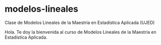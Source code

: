 # modelos-lineales
Clase de Modelos Lineales de la Maestría en Estadística Aplicada (UJED)

Hola. Te doy la bienvenida al curso de Modelos Lineales de la Maestría en Estadística Aplicada.
